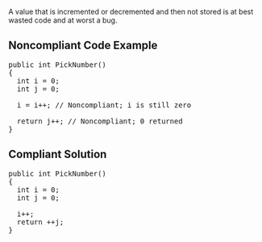 A value that is incremented or decremented and then not stored is at best wasted code and at worst a bug.

## Noncompliant Code Example

<pre>
public int PickNumber()
{
  int i = 0;
  int j = 0;

  i = i++; // Noncompliant; i is still zero

  return j++; // Noncompliant; 0 returned
}
</pre>

## Compliant Solution

<pre>
public int PickNumber()
{
  int i = 0;
  int j = 0;

  i++;
  return ++j;
}
</pre>